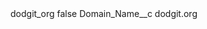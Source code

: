 <?xml version="1.0" encoding="UTF-8"?>
<CustomMetadata xmlns="http://soap.sforce.com/2006/04/metadata" xmlns:xsi="http://www.w3.org/2001/XMLSchema-instance" xmlns:xsd="http://www.w3.org/2001/XMLSchema">
    <label>dodgit_org</label>
    <protected>false</protected>
    <values>
        <field>Domain_Name__c</field>
        <value xsi:type="xsd:string">dodgit.org</value>
    </values>
</CustomMetadata>
